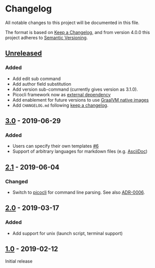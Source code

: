 # Changelog

All notable changes to this project will be documented in this file.

The format is based on [Keep a Changelog](https://keepachangelog.com/en/1.0.0/),
and from version 4.0.0 this project adheres to [Semantic Versioning](https://semver.org/spec/v2.0.0.html).

## [Unreleased]

### Added
- Add edit sub command 
- Add author field substitution
- Add version sub-command (currently gives version as 3.1.0). 
- Picocli framework now as [external dependency](https://picocli.info/#_add_as_external_dependency)
- Add enablement for future versions to use [GraalVM native images](https://www.graalvm.org/docs/reference-manual/aot-compilation/)
- Add `CHANGELOG.md` following [keep a changelog](https://keepachangelog.com/en/1.0.0/).

## [3.0] - 2019-06-29

### Added

- Users can specify their own templates [#6](https://github.com/adoble/adr-j/issues/6)
- Support of arbitrary languages for markdown files (e.g. [AsciiDoc](http://asciidoc.org/))

## [2.1] - 2019-06-04

### Changed

- Switch to [picocli](https://picocli.info/) for command line parsing. See also [ADR-0006](https://github.com/adoble/adr-j/blob/master/doc/adr/0006-use-command-line-processing-package.md).

## [2.0] - 2019-03-17

### Added

- Add support for unix (launch script, terminal support)

## [1.0] - 2019-02-12

Initial release

[Unreleased]: https://github.com/adoble/adr-j/compare/v3.0...master
[3.0]: https://github.com/adoble/adr-j/compare/v2.1...v3.0
[2.1]: https://github.com/adoble/adr-j/compare/v2.0...v2.1
[2.0]: https://github.com/adoble/adr-j/compare/v1.0...v2.0
[1.0]: https://github.com/adoble/adr-j/releases/tag/v1.0
